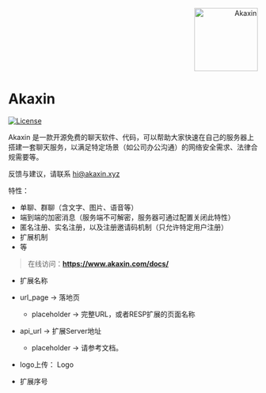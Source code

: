 <p align="right">
  <a href="https://www.akaxin.com/">
    <img
      alt="Akaxin"
      src="https://avatars3.githubusercontent.com/u/32624098?s=200&v=4"
      width="128"
    />
  </a>
</p>

Akaxin
====

[![License](https://img.shields.io/badge/license-apache2-blue.svg)](LICENSE)

Akaxin 是一款开源免费的聊天软件、代码，可以帮助大家快速在自己的服务器上搭建一套聊天服务，以满足特定场景（如公司办公沟通）的网络安全需求、法律合规需要等。

反馈与建议，请联系 hi@akaxin.xyz

特性：

* 单聊、群聊（含文字、图片、语音等）
* 端到端的加密消息（服务端不可解密，服务器可通过配置关闭此特性）
* 匿名注册、实名注册，以及注册邀请码机制（只允许特定用户注册）
* 扩展机制
* 等

> 在线访问：<b>https://www.akaxin.com/docs/</b>


- 扩展名称
- url_page -> 落地页
    * placeholder -> 完整URL，或者RESP扩展的页面名称
- api_url -> 扩展Server地址
    * placeholder -> 请参考文档。
- logo上传： Logo

- 扩展序号
